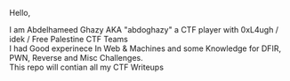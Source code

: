Hello,

I am Abdelhameed Ghazy AKA "abdoghazy" a CTF player with 0xL4ugh / idek / Free Palestine CTF Teams <br> 
I had Good experinece In Web & Machines and some Knowledge for DFIR, PWN, Reverse and Misc Challenges. <br>
This repo will contian all my CTF Writeups
